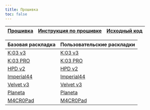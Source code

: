 ```yaml
---
title: Прошивка
toc: false
---
```


| [Прошивка][01] | [Инструкция по прошивке][02] | [Исходный код][03] |
| -------------- | ---------------------------- | ------------------ |


| Базовая раскладка     | Пользовательские раскладки |
| --------------------- | -------------------------- |
| [K:03 v3][04]         | [K:03 v3][11]              |
| [K:03 PRO][05]        | [K:03 PRO][12]             |
| [HPD v2][06]          | [HPD v2][13]               |
| [Imperial44][07]      | [Imperial44][14]           |
| [Velvet v3][08]       | [Velvet v3][15]            |
| [Planeta][09]         | [Planeta][16]              |
| [M4CR0Pad][10]        | [M4CR0Pad][17]             |


[01]: https://github.com/ergohaven/keymap_hub/
[02]: pages/docs
[03]: https://github.com/ergohaven/vial-qmk/tree/vial/keyboards/ergohaven

[04]: pages/layouts_ru#k03
[05]: pages/layouts_ru#k03-pro
[06]: pages/layouts_ru#high-plains-drifter
[07]: pages/layouts_ru#imperial44
[08]: pages/layouts_ru#velvet-v3
[09]: pages/layouts_ru#planeta
[10]: pages/layouts_ru#macropad


[11]: https://github.com/ergohaven/keymap_hub/blob/main/user-layouts/k03
[12]: https://github.com/ergohaven/keymap_hub/tree/main/user-layouts/k03-pro
[13]: https://github.com/ergohaven/keymap_hub/tree/main/user-layouts/hpd
[14]: https://github.com/ergohaven/keymap_hub/tree/main/user-layouts/imperial44
[15]: https://github.com/ergohaven/keymap_hub/tree/main/user-layouts/velvet-v3
[16]: https://github.com/ergohaven/keymap_hub/tree/main/user-layouts/planeta
[17]: https://github.com/ergohaven/keymap_hub/tree/main/user-layouts/macropad
